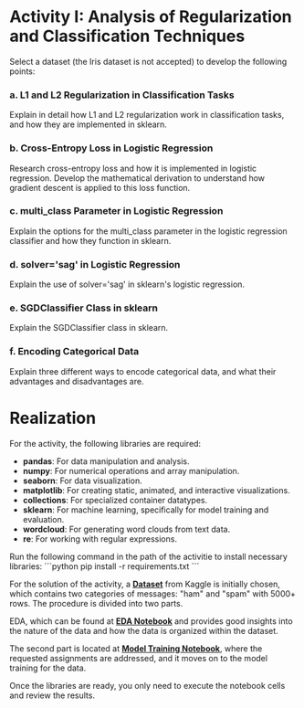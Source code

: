 # Activity I: Analysis of Regularization and Classification Techniques

Select a dataset (the Iris dataset is not accepted) to develop the following points:

### a. L1 and L2 Regularization in Classification Tasks
Explain in detail how L1 and L2 regularization work in classification tasks, and how they are implemented in sklearn.

### b. Cross-Entropy Loss in Logistic Regression
Research cross-entropy loss and how it is implemented in logistic regression. Develop the mathematical derivation to understand how gradient descent is applied to this loss function.

### c. multi_class Parameter in Logistic Regression
Explain the options for the multi_class parameter in the logistic regression classifier and how they function in sklearn.

### d. solver='sag' in Logistic Regression
Explain the use of solver='sag' in sklearn's logistic regression.

### e. SGDClassifier Class in sklearn
Explain the SGDClassifier class in sklearn.

### f. Encoding Categorical Data
Explain three different ways to encode categorical data, and what their advantages and disadvantages are.

# Realization

For the activity, the following libraries are required:

- **pandas**: For data manipulation and analysis.
- **numpy**: For numerical operations and array manipulation.
- **seaborn**: For data visualization.
- **matplotlib**: For creating static, animated, and interactive visualizations.
- **collections**: For specialized container datatypes.
- **sklearn**: For machine learning, specifically for model training and evaluation.
- **wordcloud**: For generating word clouds from text data.
- **re**: For working with regular expressions.

Run the following command in the path of the activitie to install necessary libraries:
´´´python
pip install -r requirements.txt
´´´

For the solution of the activity, a **[Dataset](https://www.kaggle.com/datasets/lightningforpython/spam-or-not?select=spam.csv)** from Kaggle is initially chosen, which contains two categories of messages: "ham" and "spam" with 5000+ rows.
The procedure is divided into two parts.

EDA, which can be found at **[EDA Notebook](https://github.com/RJuanJo/IA_Activities/blob/main/1stHomework/notebooks/eda.ipynb)** and provides good insights into the nature of the data and how the data is organized within the dataset.

The second part is located at **[Model Training Notebook](https://github.com/RJuanJo/IA_Activities/blob/main/1stHomework/notebooks/classification_model.ipynb)**, where the requested assignments are addressed, and it moves on to the model training for the data. 

Once the libraries are ready, you only need to execute the notebook cells and review the results.


